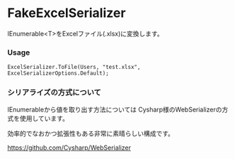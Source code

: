 # FakeExcelSerializer

IEnumerable\<T\>をExcelファイル(.xlsx)に変換します。

### Usage

~~~
ExcelSerializer.ToFile(Users, "test.xlsx", ExcelSerializerOptions.Default);
~~~


### シリアライズの方式について

IEnumerable<T>から値を取り出す方法については
Cysharp様のWebSerializerの方式を使用しています。

効率的でなおかつ拡張性もある非常に素晴らしい構成です。

https://github.com/Cysharp/WebSerializer

